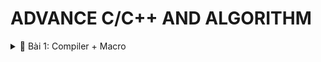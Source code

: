 # ADVANCE C/C++ AND ALGORITHM

<details>
  <summary>📂 Bài 1: Compiler + Macro</summary>
  
  ## Compiler
  **Định Nghĩa:** Compiler là quá trình chuyển đổi từ ngôn ngữ bậc cao (C, C++, Java...) sang ngôn ngữ bậc thấp (mã máy - 00011101), giúp chương trình hiểu và thực thi được.
  
  **Quá Trình Compiler:**
    <img src="https://s3-sgn09.fptcloud.com/codelearnstorage/Media/Default/Users/Darksider/ssj/maxresdefault.jpg">

   
  Quá trình biên dịch gồm 4 giai đoạn:
  
  - **Preprocessing (Tiền xử lý):**
    - Xử lý các lệnh bắt đầu bằng dấu `#` (Ví dụ: `#include <stdio.h>`, `#define`, `#if`...)
    - Thay thế các macro đã được định nghĩa trước (Ví dụ: `#define Pi 3.14`)
    - Xóa bỏ comment (chú thích)
    - Xử lý các điều kiện của tiền chỉ thị (`#if`, `#ifelse`, `#ifdef`, `#undef`...)
    - **Cú pháp chạy:**
      ```sh
      gcc -E tenfile.c -o tenfile.i
      ```
  
  - **Compiler:**
    - Chuyển đổi từ `file.i` sang `file.s`
    - Phân tích cú pháp, kiểm tra lỗi
    - Tối ưu mã nguồn giúp chương trình hoạt động hiệu quả hơn
    - **Cú pháp chạy:**
      ```sh
      gcc -S tenfile.i -o tenfile.s
      ```
  
  - **Assembling:**
    - Chuyển từ `file.s` sang `file.o`
    - Trình dịch assembler chuyển assembly code thành mã máy (000110010)
    - **Cú pháp chạy:**
      ```sh
      gcc -c tenfile.s -o tenfile.o
      ```
  
  - **Linking:**
    - Chuyển từ `file.o` sang `file.exe`
    - Liên kết các file lại với nhau
    - **Cú pháp chạy:**
      ```sh
      gcc tenfile.o -o tenfile
      ```
  
  ## Macro
  **Định Nghĩa:** Macro là các từ khóa định nghĩa hoạt động trong giai đoạn tiền xử lý (Preprocessing). Có 3 nhóm chính:
  - `#include`
  - `#define`, `#undef`
  - `#if`, `#elif`, `#else`, `#ifdef`, `#ifndef`
  
  **#include:**
  - **Định Nghĩa:** Dùng để chèn nội dung của một file vào file khác.
  
  - **Ví dụ:**
    #### File1.c
    ```c
    void Tong(int a, int b){
        printf("Tong: a + b = %d", a + b);
    }
    ```
   
    #### File2.c
    ```c
    #include <stdio.h>
    #include "File1.c"
    
    int main(){
        Tong(2, 3);
        return 0;
    }
    ```
  
  - **Ưu điểm:**
    - Tái sử dụng mã nguồn, tránh lặp code không cần thiết
    - Quản lý file chương trình hiệu quả
  
  - **Lưu ý:**
    - `#include <stdio.h>`: Dùng để gọi thư viện chuẩn của C
    - `#include "file.c"`: Dùng để gọi file tự định nghĩa
    - Không được `#include` hai file giống nhau trong cùng một mã nguồn

   **#define:**
   - **Định Nghĩa:** Dùng để định nghĩa, thay thế bằng 1 giá trị hoặc (chuỗi) khác
     - **Ví dụ 1:** : #define Pi 3.14 ( Sau quá trình tiền xử các thành phần có chứa Pi thì sẽ được chuyển thành giá trị 3.14 )
     - **Ví dụ 2:**
  #### main.c
  ```c
    #include <stdio.h>  
    
    #define FULL_NAME(name,cmd)   \
    void name (){                    \
        printf(cmd);                  \
    }

    FULL_NAMEC(test1,"Nguyen Cong Phuong\n");
    FULL_NAME(test2,"Pham Van Ky\n");

       

</details>

<details>
  <summary>📂 Bài 2: STDARG - ASSERT</summary>
</details>
  
